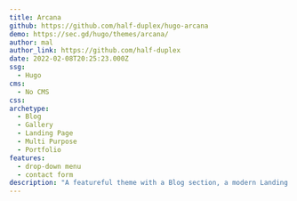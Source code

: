 ```yaml
---
title: Arcana
github: https://github.com/half-duplex/hugo-arcana
demo: https://sec.gd/hugo/themes/arcana/
author: mal
author_link: https://github.com/half-duplex
date: 2022-02-08T20:25:23.000Z
ssg:
  - Hugo
cms:
  - No CMS
css:
archetype:
  - Blog
  - Gallery
  - Landing Page
  - Multi Purpose
  - Portfolio
features:
  - drop-down menu
  - contact form
description: "A featureful theme with a Blog section, a modern Landing page and several layouts: single sidebar on selected side, double sidebars, full screen, post list"
---
```

